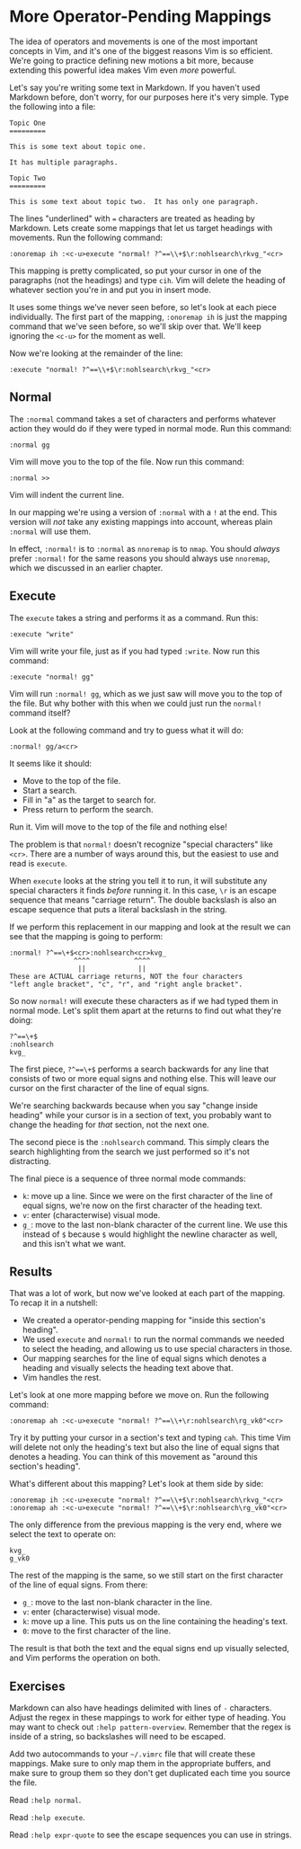 More Operator-Pending Mappings
==============================

The idea of operators and movements is one of the most important concepts in Vim,
and it's one of the biggest reasons Vim is so efficient.  We're going to
practice defining new motions a bit more, because extending this powerful idea
makes Vim even *more* powerful.

Let's say you're writing some text in Markdown.  If you haven't used Markdown
before, don't worry, for our purposes here it's very simple.  Type the following
into a file:

    Topic One
    =========

    This is some text about topic one.

    It has multiple paragraphs.

    Topic Two
    =========

    This is some text about topic two.  It has only one paragraph.

The lines "underlined" with `=` characters are treated as heading by Markdown.
Lets create some mappings that let us target headings with movements.  Run the
following command:

    :onoremap ih :<c-u>execute "normal! ?^==\\+$\r:nohlsearch\rkvg_"<cr>

This mapping is pretty complicated, so put your cursor in one of the paragraphs
(not the headings) and type `cih`.  Vim will delete the heading of whatever
section you're in and put you in insert mode.

It uses some things we've never seen before, so let's look at each piece
individually.  The first part of the mapping, `:onoremap ih` is just the mapping
command that we've seen before, so we'll skip over that.  We'll keep ignoring
the `<c-u>` for the moment as well.

Now we're looking at the remainder of the line:

    :execute "normal! ?^==\\+$\r:nohlsearch\rkvg_"<cr>

Normal
------

The `:normal` command takes a set of characters and performs whatever action
they would do if they were typed in normal mode.  Run this command:

    :normal gg

Vim will move you to the top of the file.  Now run this command:

    :normal >>

Vim will indent the current line.

In our mapping we're using a version of `:normal` with a `!` at the end.  This
version will *not* take any existing mappings into account, whereas plain
`:normal` will use them.

In effect, `:normal!` is to `:normal` as `nnoremap` is to `nmap`.  You should
*always* prefer `:normal!` for the same reasons you should always use
`nnoremap`, which we discussed in an earlier chapter.

Execute
-------

The `execute` takes a string and performs it as a command.  Run this:

    :execute "write"

Vim will write your file, just as if you had typed `:write`.  Now run this
command:

    :execute "normal! gg"

Vim will run `:normal! gg`, which as we just saw will move you to the top of the
file.  But why bother with this when we could just run the `normal!` command
itself?

Look at the following command and try to guess what it will do:

    :normal! gg/a<cr>

It seems like it should:

* Move to the top of the file.
* Start a search.
* Fill in "a" as the target to search for.
* Press return to perform the search.

Run it.  Vim will move to the top of the file and nothing else!

The problem is that `normal!` doesn't recognize "special characters" like
`<cr>`.  There are a number of ways around this, but the easiest to use and read
is `execute`.

When `execute` looks at the string you tell it to run, it will substitute any
special characters it finds *before* running it.  In this case, `\r` is an
escape sequence that means "carriage return".  The double backslash is also an
escape sequence that puts a literal backslash in the string.

If we perform this replacement in our mapping and look at the result we can see
that the mapping is going to perform:

    :normal! ?^==\+$<cr>:nohlsearch<cr>kvg_
                    ^^^^           ^^^^
                     ||             ||
    These are ACTUAL carriage returns, NOT the four characters
    "left angle bracket", "c", "r", and "right angle bracket".

So now `normal!` will execute these characters as if we had typed them in normal
mode.  Let's split them apart at the returns to find out what they're doing:

    ?^==\+$
    :nohlsearch
    kvg_

The first piece, `?^==\+$` performs a search backwards for any line that
consists of two or more equal signs and nothing else. This will leave our cursor
on the first character of the line of equal signs.

We're searching backwards because when you say "change inside heading" while
your cursor is in a section of text, you probably want to change the heading for
*that* section, not the next one.

The second piece is the `:nohlsearch` command.  This simply clears the search
highlighting from the search we just performed so it's not distracting.

The final piece is a sequence of three normal mode commands:

* `k`: move up a line.  Since we were on the first character of the line of
  equal signs, we're now on the first character of the heading text.
* `v`: enter (characterwise) visual mode.
* `g_`: move to the last non-blank character of the current line.  We use this
  instead of `$` because `$` would highlight the newline character as well, and
  this isn't what we want.

Results
-------

That was a lot of work, but now we've looked at each part of the mapping.  To
recap it in a nutshell:

* We created a operator-pending mapping for "inside this section's heading".
* We used `execute` and `normal!` to run the normal commands we needed to select
  the heading, and allowing us to use special characters in those.
* Our mapping searches for the line of equal signs which denotes a heading and
  visually selects the heading text above that.
* Vim handles the rest.

Let's look at one more mapping before we move on.  Run the following command:

    :onoremap ah :<c-u>execute "normal! ?^==\\+\r:nohlsearch\rg_vk0"<cr>

Try it by putting your cursor in a section's text and typing `cah`.  This time
Vim will delete not only the heading's text but also the line of equal signs
that denotes a heading.  You can think of this movement as "around this
section's heading".

What's different about this mapping?  Let's look at them side by side:

    :onoremap ih :<c-u>execute "normal! ?^==\\+$\r:nohlsearch\rkvg_"<cr>
    :onoremap ah :<c-u>execute "normal! ?^==\\+$\r:nohlsearch\rg_vk0"<cr>

The only difference from the previous mapping is the very end, where we select
the text to operate on:

    kvg_
    g_vk0

The rest of the mapping is the same, so we still start on the first character of
the line of equal signs.  From there:

* `g_`: move to the last non-blank character in the line.
* `v`: enter (characterwise) visual mode.
* `k`: move up a line.  This puts us on the line containing the heading's text.
* `0`: move to the first character of the line.

The result is that both the text and the equal signs end up visually selected,
and Vim performs the operation on both.

Exercises
---------

Markdown can also have headings delimited with lines of `-` characters.  Adjust
the regex in these mappings to work for either type of heading.  You may want to
check out `:help pattern-overview`.  Remember that the regex is inside of
a string, so backslashes will need to be escaped.

Add two autocommands to your `~/.vimrc` file that will create these mappings.
Make sure to only map them in the appropriate buffers, and make sure to group
them so they don't get duplicated each time you source the file.

Read `:help normal`.

Read `:help execute`.

Read `:help expr-quote` to see the escape sequences you can use in strings.
